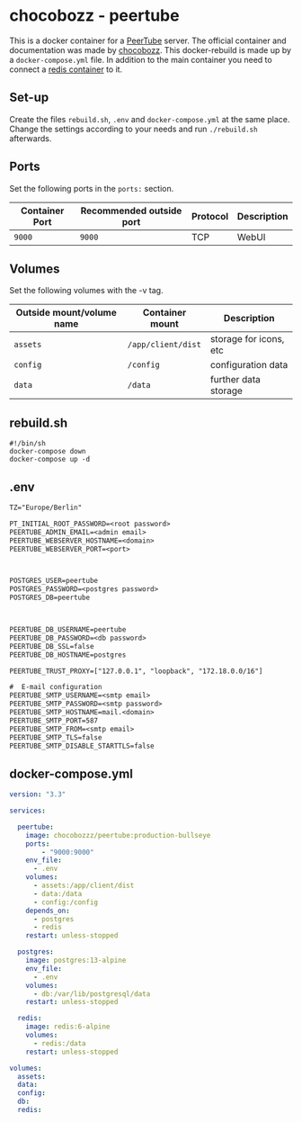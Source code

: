 # chocobozz - peertube

This is a docker container for a [PeerTube](../peertube.md) server.
The official container and documentation was made by
[chocobozz](https://github.com/chocobozzz/peertube).
This docker-rebuild is made up by a `docker-compose.yml` file.
In addition to the main container you need to connect a
[redis container](./redis.md) to it.

## Set-up

Create the files `rebuild.sh`, `.env` and `docker-compose.yml` at the same
place.
Change the settings according to your needs and run `./rebuild.sh` afterwards.

## Ports

Set the following ports in the `ports:` section.

| Container Port | Recommended outside port | Protocol | Description |
| -------------- | ------------------------ | -------- | ----------- |
| `9000`         | `9000`                   | TCP      | WebUI       |

## Volumes

Set the following volumes with the -v tag.

| Outside mount/volume name | Container mount            | Description            |
| ------------------------- | -------------------------- | ---------------------- |
| `assets`                  | `/app/client/dist`         | storage for icons, etc |
| `config`                  | `/config`                  | configuration data     |
| `data`                    | `/data`                    | further data storage   |


## rebuild.sh

```shell
#!/bin/sh
docker-compose down
docker-compose up -d
```

## .env

```txt
TZ="Europe/Berlin"

PT_INITIAL_ROOT_PASSWORD=<root password>
PEERTUBE_ADMIN_EMAIL=<admin email>
PEERTUBE_WEBSERVER_HOSTNAME=<domain>
PEERTUBE_WEBSERVER_PORT=<port>



POSTGRES_USER=peertube
POSTGRES_PASSWORD=<postgres password>
POSTGRES_DB=peertube



PEERTUBE_DB_USERNAME=peertube
PEERTUBE_DB_PASSWORD=<db password>
PEERTUBE_DB_SSL=false
PEERTUBE_DB_HOSTNAME=postgres

PEERTUBE_TRUST_PROXY=["127.0.0.1", "loopback", "172.18.0.0/16"]

#  E-mail configuration
PEERTUBE_SMTP_USERNAME=<smtp email>
PEERTUBE_SMTP_PASSWORD=<smtp password>
PEERTUBE_SMTP_HOSTNAME=mail.<domain>
PEERTUBE_SMTP_PORT=587
PEERTUBE_SMTP_FROM=<smtp email>
PEERTUBE_SMTP_TLS=false
PEERTUBE_SMTP_DISABLE_STARTTLS=false
```

## docker-compose.yml

```yml
version: "3.3"

services:

  peertube:
    image: chocobozzz/peertube:production-bullseye
    ports:
        - "9000:9000"
    env_file:
      - .env
    volumes:
      - assets:/app/client/dist
      - data:/data
      - config:/config
    depends_on:
      - postgres
      - redis
    restart: unless-stopped

  postgres:
    image: postgres:13-alpine
    env_file:
      - .env
    volumes:
      - db:/var/lib/postgresql/data
    restart: unless-stopped

  redis:
    image: redis:6-alpine
    volumes:
      - redis:/data
    restart: unless-stopped

volumes:
  assets:
  data:
  config:
  db:
  redis:
```
